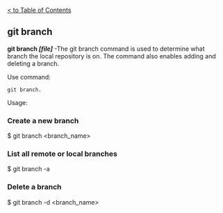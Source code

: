 [< to Table of Contents](./readme.md)

## git branch 

**git branch *[file]*** -The git branch command is used to determine what branch the local repository is on.
The command also enables adding and deleting a branch. 

Use command:
```bash=
git branch.
```


Usage:

### Create a new branch
$ git branch <branch_name>

###  List all remote or local branches
$ git branch -a

### Delete a branch
$ git branch -d <branch_name>